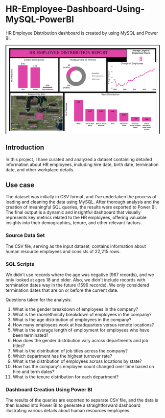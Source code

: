 # HR-Employee-Dashboard-Using-MySQL-PowerBI
HR Employee Distribution dashboard is created by using MySQL and Power BI.

![image](Dashboard.png)

## Introduction
 In this project, I have curated and analyzed a dataset containing detailed information about HR employees, including hire date, birth date, termination date, and other workplace details.

## Use case
The dataset was initially in CSV format, and I've undertaken the process of loading and cleaning the data using MySQL. After thorough analysis and the creation of meaningful SQL queries, the results were exported to Power BI. The final output is a dynamic and insightful dashboard that visually represents key metrics related to the HR employees, offering valuable insights into their demographics, tenure, and other relevant factors.

### Source Data Set
The CSV file, serving as the input dataset, contains information about human resource employees and consists of 22,215 rows.

### SQL Scripts
We didn't use records where the age was negative (967 records), and we only looked at ages 18 and older. Also, we didn't include records with termination dates way in the future (1599 records). We only considered termination dates that are on or before the current date.

Questions taken for the analysis:

1. What is the gender breakdown of employees in the company?
2. What is the race/ethnicity breakdown of employees in the company?
3. What is the age distribution of employees in the company?
4. How many employees work at headquarters versus remote locations?
5. What is the average length of employment for employees who have been terminated?
6. How does the gender distribution vary across departments and job titles?
7. What is the distribution of job titles across the company?
8. Which department has the highest turnover rate?
9. What is the distribution of employees across locations by state?
10. How has the company's employee count changed over time based on hire and term dates?
11. What is the tenure distribution for each department?

### Dashboard Creation Using Power BI
The results of the queries are exported to separate CSV file, and the data is then loaded into Power BI to generate a straightforward dashboard illustrating various details about human resources employees.
